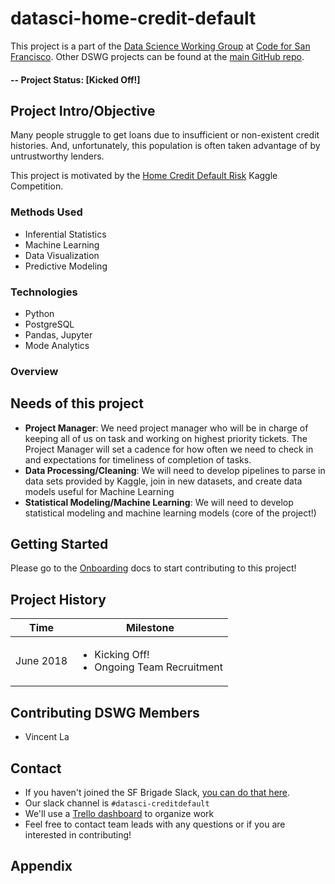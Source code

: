 # datasci-home-credit-default

This project is a part of the [Data Science Working Group](http://datascience.codeforsanfrancisco.org) at [Code for San Francisco](http://www.codeforsanfrancisco.org).  Other DSWG projects can be found at the [main GitHub repo](https://github.com/sfbrigade/data-science-wg).


#### -- Project Status: [Kicked Off!]

## Project Intro/Objective
Many people struggle to get loans due to insufficient or non-existent credit histories. And, unfortunately, this population is often taken advantage of by untrustworthy lenders.

This project is motivated by the [Home Credit Default Risk](https://www.kaggle.com/c/home-credit-default-risk) Kaggle Competition. 

### Methods Used
* Inferential Statistics
* Machine Learning
* Data Visualization
* Predictive Modeling

### Technologies
* Python
* PostgreSQL
* Pandas, Jupyter
* Mode Analytics

### Overview

## Needs of this project

- **Project Manager**: We need project manager who will be in charge of keeping all of us on task and working on highest priority tickets. The Project Manager will set a cadence for how often we need to check in and expectations for timeliness of completion of tasks.
- **Data Processing/Cleaning**: We will need to develop pipelines to parse in data sets provided by Kaggle, join in new datasets, and create data models useful for Machine Learning
- **Statistical Modeling/Machine Learning**: We will need to develop statistical modeling and machine learning models (core of the project!)

## Getting Started

Please go to the [Onboarding](./onboarding) docs to start contributing to this project!

## Project History

| Time        | Milestone |
|------------ |------|
| June 2018 | <ul><li>Kicking Off!</li><li>Ongoing Team Recruitment</li></ul> |

## Contributing DSWG Members

* Vincent La

## Contact
* If you haven't joined the SF Brigade Slack, [you can do that here](http://c4sf.me/slack).  
* Our slack channel is `#datasci-creditdefault`
* We'll use a [Trello dashboard](https://trello.com/b/0zMaNEzY/datasci-creditdefault) to organize work
* Feel free to contact team leads with any questions or if you are interested in contributing!

## Appendix
